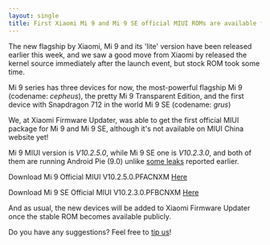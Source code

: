 ```yaml
---
layout: single
title: First Xiaomi Mi 9 and Mi 9 SE official MIUI ROMs are available for download!
---
```


The new flagship by Xiaomi, Mi 9 and its 'lite' version have been released earlier this week, and we saw a good move from Xiaomi by released the kernel source immediately after the launch event, but stock ROM took some time.

Mi 9 series has three devices for now, the most-powerful flagship Mi 9 (codename: *cepheus*), the pretty Mi 9 Transparent Edition, and the first device with Snapdragon 712 in the world Mi 9 SE (codename: *grus*)

We, at Xiaomi Firmware Updater, was able to get the first official MIUI package for Mi 9 and Mi 9 SE, although it's not available on MIUI China website yet!

Mi 9 MIUI version is *V10.2.5.0*, while Mi 9 SE one is *V10.2.3.0*, and both of them are running Android Pie (9.0) unlike [some leaks](https://gagadget.com/xiaomi-mi-9/43989-xioami-mi-9-poyavilsya-na-zhivyih-izobrazheniyah-s-trojnoj-osnovnoj-kameroj/) reported earlier.

Download Mi 9 Official MIUI V10.2.5.0.PFACNXM [Here](http://bigota.d.miui.com/V10.2.5.0.PFACNXM/miui_CEPHEUS_V10.2.5.0.PFACNXM_64a26fe7ce_9.0.zip)

Download Mi 9 SE Official MIUI V10.2.3.0.PFBCNXM [Here](http://bigota.d.miui.com/V10.2.3.0.PFBCNXM/miui_GRUS_V10.2.3.0.PFBCNXM_0b1a6eef2b_9.0.zip)

And as usual, the new devices will be added to Xiaomi Firmware Updater once the stable ROM becomes available publicly.

Do you have any suggestions? Feel free to [tip us](https://xiaomifirmwareupdater.com/contact-us/)!

